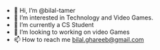 - 👋 Hi, I’m @bilal-tamer
- 👀 I’m interested in Technology and Video Games.
- 🌱 I’m currently a CS Student
- 💞️ I’m looking to working on video Games
- 📫 How to reach me bilal.ghareeb@gmail.com

<!---
bilal-tamer/bilal-tamer is a ✨ special ✨ repository because its `README.md` (this file) appears on your GitHub profile.
You can click the Preview link to take a look at your changes.
--->
